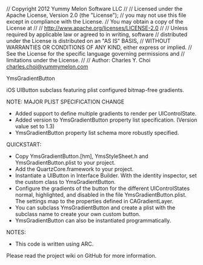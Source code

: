 // Copyright 2012 Yummy Melon Software LLC
//
// Licensed under the Apache License, Version 2.0 (the "License");
// you may not use this file except in compliance with the License.
// You may obtain a copy of the License at
//
// http://www.apache.org/licenses/LICENSE-2.0
//
// Unless required by applicable law or agreed to in writing, software
// distributed under the License is distributed on an "AS IS" BASIS,
// WITHOUT WARRANTIES OR CONDITIONS OF ANY KIND, either express or implied.
// See the License for the specific language governing permissions and
// limitations under the License.
//
//  Author: Charles Y. Choi <charles.choi@yummymelon.com>

YmsGradientButton

iOS UIButton subclass featuring plist configured bitmap-free gradients.

NOTE: MAJOR PLIST SPECIFICATION CHANGE

* Added support to define multiple gradients to render per UIControlState.
* Added version to YmsGradientButton property list specification. (Version value set to 1.3)
* YmsGradientButton property list schema more robustly specified.

QUICKSTART: 

* Copy YmsGradientButton.[hm], YmsStyleSheet.h and YmsGradientButton.plist to 
  your project.
* Add the QuartzCore.framework to your project.
* Instantiate a UIButton in Interface Builder. With the identity inspector, 
  set the custom class to YmsGradientButton.
* Configure the gradients of the button for the different UIControlStates 
  normal, highlighted, and disabled in the file YmsGradientButton.plist.
  The settings map to the properties defined in CAGradientLayer.
* You can subclass YmsGradientButton and create a plist with the subclass
  name to create your own custom button.
* YmsGradientButton can also be instantiated programmatically.

NOTES:
* This code is written using ARC. 

Please read the project wiki on GitHub for more information.
